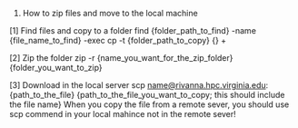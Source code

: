 1. How to zip files and move to the local machine

[1] Find files and copy to a folder
find {folder_path_to_find} -name {file_name_to_find} -exec cp -t {folder_path_to_copy} {} +

[2] Zip the folder
zip -r {name_you_want_for_the_zip_folder} {folder_you_want_to_zip}

[3] Download in the local server
scp name@rivanna.hpc.virginia.edu:{path_to_the_file} {path_to_the_file_you_want_to_copy; this should include the file name}
When you copy the file from a remote sever, you should use scp commend in your local mahince not in the remote sever!
